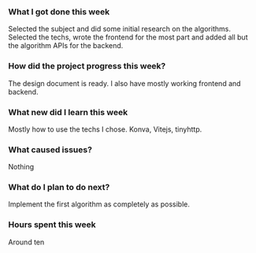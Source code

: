 ### What I got done this week

Selected the subject and did some initial research on the algorithms. Selected the techs, wrote the frontend for the most part and added all but the algorithm APIs for the backend.

### How did the project progress this week?

The design document is ready. I also have mostly working frontend and backend.

### What new did I learn this week

Mostly how to use the techs I chose. Konva, Vitejs, tinyhttp.

### What caused issues?

Nothing

### What do I plan to do next?

Implement the first algorithm as completely as possible. 

### Hours spent this week

Around ten
